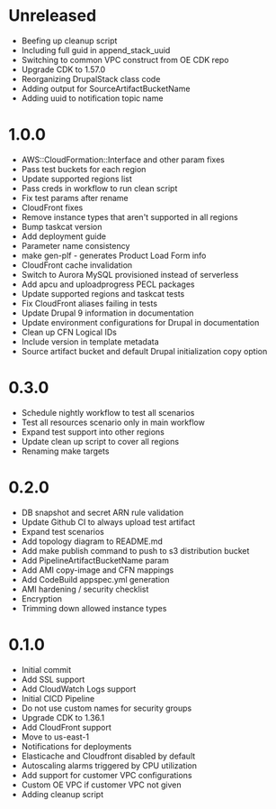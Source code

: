 # Unreleased

* Beefing up cleanup script
* Including full guid in append_stack_uuid
* Switching to common VPC construct from OE CDK repo
* Upgrade CDK to 1.57.0
* Reorganizing DrupalStack class code
* Adding output for SourceArtifactBucketName
* Adding uuid to notification topic name

# 1.0.0

* AWS::CloudFormation::Interface and other param fixes
* Pass test buckets for each region
* Update supported regions list
* Pass creds in workflow to run clean script
* Fix test params after rename
* CloudFront fixes
* Remove instance types that aren't supported in all regions
* Bump taskcat version
* Add deployment guide
* Parameter name consistency
* make gen-plf - generates Product Load Form info
* CloudFront cache invalidation
* Switch to Aurora MySQL provisioned instead of serverless
* Add apcu and uploadprogress PECL packages
* Update supported regions and taskcat tests
* Fix CloudFront aliases failing in tests
* Update Drupal 9 information in documentation
* Update environment configurations for Drupal in documentation
* Clean up CFN Logical IDs
* Include version in template metadata
* Source artifact bucket and default Drupal initialization copy option

# 0.3.0

* Schedule nightly workflow to test all scenarios
* Test all resources scenario only in main workflow
* Expand test support into other regions
* Update clean up script to cover all regions
* Renaming make targets

# 0.2.0

* DB snapshot and secret ARN rule validation
* Update Github CI to always upload test artifact
* Expand test scenarios
* Add topology diagram to README.md
* Add make publish command to push to s3 distribution bucket
* Add PipelineArtifactBucketName param
* Add AMI copy-image and CFN mappings
* Add CodeBuild appspec.yml generation
* AMI hardening / security checklist
* Encryption
* Trimming down allowed instance types

# 0.1.0

* Initial commit
* Add SSL support
* Add CloudWatch Logs support
* Initial CICD Pipeline
* Do not use custom names for security groups
* Upgrade CDK to 1.36.1
* Add CloudFront support
* Move to us-east-1
* Notifications for deployments
* Elasticache and Cloudfront disabled by default
* Autoscaling alarms triggered by CPU utilization
* Add support for customer VPC configurations
* Custom OE VPC if customer VPC not given
* Adding cleanup script
